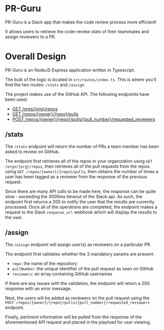 # PR-Guru


PR-Guru is a Slack app that makes the code review process more efficient!

It allows users to retrieve the code-review stats of their teammates and assign reviewers to a PR.

# Overall Design

PR-Guru is an NodeJS Express application written in Typescript.

The bulk of the logic is located in `src/routes/index.ts`. This is where you'll find the two routes: `/stats` and `/assign`.

The project makes use of the GitHub API. The following endpoints have been used:
- [GET /orgs/{org}/repos](https://docs.github.com/en/rest/reference/repos#list-organization-repositories)
- [GET /repos/{owner}/{repo}/pulls](https://docs.github.com/en/rest/reference/pulls#list-pull-requests)
- [POST /repos/{owner}/{repo}/pulls/{pull_number}/requested_reviewers](https://docs.github.com/en/rest/reference/pulls#request-reviewers-for-a-pull-request)

## /stats
The `/stats` endpoint will return the number of PRs a team member has been asked to review on GitHub.

The endpoint first retrieves all of the repos in your organization using `GET /orgs/{org}/repos`, then retrieves all of the pull requests from the repos using `GET /repos/{owner}/{repo}/pulls`, then obtains the number of times a user has been tagged as a reviewer from the response of the previous request.

Since there are many API calls to be made here, the response can be quite slow - exceeding the 3000ms timeout of the Slack-api. As such, the endpoint first returns a 200 to notify the user that the results are currently processed. Once all of the operations are completed, the endpoint makes a request to the Slack `response_url` webhook which will display the results to the user.

## /assign
The `/assign` endpoint will assign user(s) as reviewers on a particular PR.

The endpoint first validates whether the 3 mandatory params are present:
 - `repo`: the name of the repository
 - `pullNumber`: the unique identifier of the pull request as seen on GitHub
 - `reviewers`: an array containing GitHub usernames

If there are any issues with the validation, the endpoint will return a 200 response with an error message.

Next, the users will be added as reviewers on the pull request using the `POST /repos/{owner}/{repo}/pulls/{pull_number}/requested_reviewers` endpoint.

Finally, pertinent information will be pulled from the response of the aforementioned API request and placed in the playload for user viewing.
